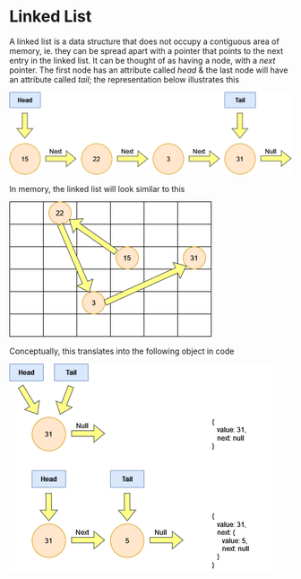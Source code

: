 # Linked List

A linked list is a data structure that does not occupy a contiguous area of memory, ie. they can be spread apart with a pointer that points to the next entry in the linked list.
It can be thought of as having a node, with a _next_ pointer.
The first node has an attribute called _head_ & the last node will have an attribute called _tail_; the representation below illustrates this

![](linkedlist1.png)

In memory, the linked list will look similar to this

![](linkedlist2.png)

Conceptually, this translates into the following object in code

![](linkedlist3.png)

